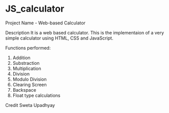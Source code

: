 # JS_calculator
Project Name - Web-based Calculator

Description
It is a web based calculator.
This is the implementaion of a very simple calculator using HTML, CSS and JavaScript.

Functions performed:
1. Addition
2. Substraction
3. Multiplication
4. Division
5. Modulo Division
6. Clearing Screen
7. Backspace
8. Float type calculations

Credit
Sweta Upadhyay
